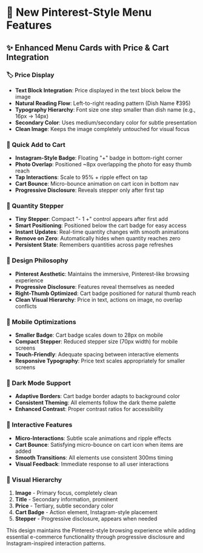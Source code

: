 # 🎨 New Pinterest-Style Menu Features

## ✨ **Enhanced Menu Cards with Price & Cart Integration**

### **🏷️ Price Display**
- **Text Block Integration**: Price displayed in the text block below the image
- **Natural Reading Flow**: Left-to-right reading pattern (Dish Name ₹395)
- **Typography Hierarchy**: Font size one step smaller than dish name (e.g., 16px → 14px)
- **Secondary Color**: Uses medium/secondary color for subtle presentation
- **Clean Image**: Keeps the image completely untouched for visual focus

### **🛒 Quick Add to Cart**
- **Instagram-Style Badge**: Floating "+" badge in bottom-right corner
- **Photo Overlap**: Positioned ~8px overlapping the photo for easy thumb reach
- **Tap Interactions**: Scale to 95% + ripple effect on tap
- **Cart Bounce**: Micro-bounce animation on cart icon in bottom nav
- **Progressive Disclosure**: Reveals stepper only after first tap

### **🛒 Quantity Stepper**
- **Tiny Stepper**: Compact "- 1 +" control appears after first add
- **Smart Positioning**: Positioned below the cart badge for easy access
- **Instant Updates**: Real-time quantity changes with smooth animations
- **Remove on Zero**: Automatically hides when quantity reaches zero
- **Persistent State**: Remembers quantities across page refreshes

### **🎯 Design Philosophy**
- **Pinterest Aesthetic**: Maintains the immersive, Pinterest-like browsing experience
- **Progressive Disclosure**: Features reveal themselves as needed
- **Right-Thumb Optimized**: Cart badge positioned for natural thumb reach
- **Clean Visual Hierarchy**: Price in text, actions on image, no overlap conflicts

### **📱 Mobile Optimizations**
- **Smaller Badge**: Cart badge scales down to 28px on mobile
- **Compact Stepper**: Reduced stepper size (70px width) for mobile screens
- **Touch-Friendly**: Adequate spacing between interactive elements
- **Responsive Typography**: Price text scales appropriately for smaller screens

### **🌙 Dark Mode Support**
- **Adaptive Borders**: Cart badge border adapts to background color
- **Consistent Theming**: All elements follow the dark theme palette
- **Enhanced Contrast**: Proper contrast ratios for accessibility

### **🔄 Interactive Features**
- **Micro-Interactions**: Subtle scale animations and ripple effects
- **Cart Bounce**: Satisfying micro-bounce on cart icon when items are added
- **Smooth Transitions**: All elements use consistent 300ms timing
- **Visual Feedback**: Immediate response to all user interactions

### **🎨 Visual Hierarchy**
1. **Image** - Primary focus, completely clean
2. **Title** - Secondary information, prominent
3. **Price** - Tertiary, subtle secondary color
4. **Cart Badge** - Action element, Instagram-style placement
5. **Stepper** - Progressive disclosure, appears when needed

This design maintains the Pinterest-style browsing experience while adding essential e-commerce functionality through progressive disclosure and Instagram-inspired interaction patterns. 